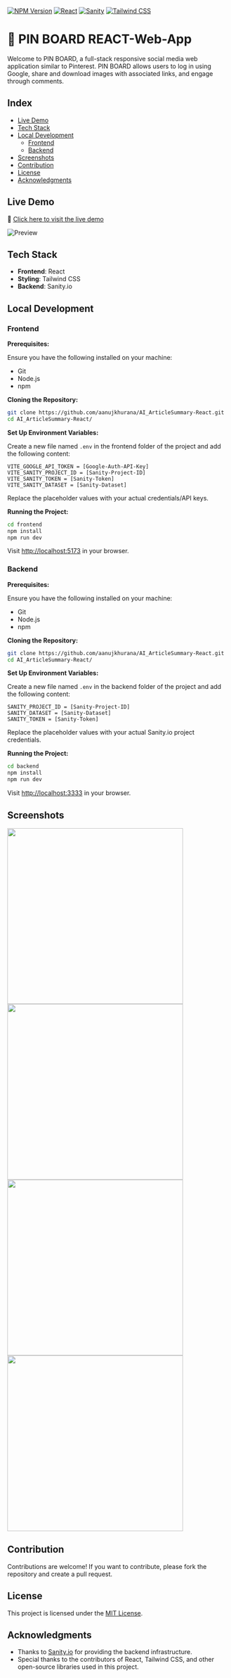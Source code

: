 [![NPM Version](https://img.shields.io/npm/v/d3-org-chart.svg)](https://npmjs.org/package/d3-org-chart)
[![React](https://img.shields.io/badge/React-17.0.2-blue.svg)](https://reactjs.org/)
[![Sanity](https://img.shields.io/badge/Sanity-3.0.0-orange.svg)](https://www.sanity.io/)
[![Tailwind CSS](https://img.shields.io/badge/Tailwind%20CSS-2.2.19-blueviolet.svg)](https://tailwindcss.com/)

# 📌 PIN BOARD REACT-Web-App

Welcome to PIN BOARD, a full-stack responsive social media web application similar to Pinterest. PIN BOARD allows users to log in using Google, share and download images with associated links, and engage through comments.

## Index
- [Live Demo](#live-demo)
- [Tech Stack](#tech-stack)
- [Local Development](#local-development)
  - [Frontend](#frontend)
  - [Backend](#backend)
- [Screenshots](#screenshots)
- [Contribution](#contribution)
- [License](#license)
- [Acknowledgments](#acknowledgments)

## Live Demo

🔗 [Click here to visit the live demo](https://pinsboard.netlify.app)

![Preview](/screenshots/img4.png)

## Tech Stack

- **Frontend**: React
- **Styling**: Tailwind CSS
- **Backend**: Sanity.io

## Local Development

### Frontend

**Prerequisites:**

Ensure you have the following installed on your machine:

- Git
- Node.js
- npm

**Cloning the Repository:**

```bash
git clone https://github.com/aanujkhurana/AI_ArticleSummary-React.git
cd AI_ArticleSummary-React/
```

**Set Up Environment Variables:**

Create a new file named `.env` in the frontend folder of the project and add the following content:

```env
VITE_GOOGLE_API_TOKEN = [Google-Auth-API-Key]
VITE_SANITY_PROJECT_ID = [Sanity-Project-ID]
VITE_SANITY_TOKEN = [Sanity-Token]
VITE_SANITY_DATASET = [Sanity-Dataset]
```

Replace the placeholder values with your actual credentials/API keys.

**Running the Project:**

```bash
cd frontend
npm install
npm run dev
```

Visit [http://localhost:5173](http://localhost:5173) in your browser.

### Backend

**Prerequisites:**

Ensure you have the following installed on your machine:

- Git
- Node.js
- npm

**Cloning the Repository:**

```bash
git clone https://github.com/aanujkhurana/AI_ArticleSummary-React.git
cd AI_ArticleSummary-React/
```

**Set Up Environment Variables:**

Create a new file named `.env` in the backend folder of the project and add the following content:

```env
SANITY_PROJECT_ID = [Sanity-Project-ID]
SANITY_DATASET = [Sanity-Dataset]
SANITY_TOKEN = [Sanity-Token]
```

Replace the placeholder values with your actual Sanity.io project credentials.

**Running the Project:**

```bash
cd backend
npm install
npm run dev
```

Visit [http://localhost:3333](http://localhost:3333) in your browser.

## Screenshots

<div align="left">
  <img src="/screenshots/img4.png" width="400px"</img>
  <img src="/screenshots/img3.png" width="400px"</img>
  <img src="/screenshots/img2.png" width="400px"</img>
  <img src="/screenshots/img1.png" width="400px"</img>
</div>

## Contribution

Contributions are welcome! If you want to contribute, please fork the repository and create a pull request. 

## License

This project is licensed under the [MIT License](LICENSE).

## Acknowledgments

- Thanks to [Sanity.io](https://www.sanity.io) for providing the backend infrastructure.
- Special thanks to the contributors of React, Tailwind CSS, and other open-source libraries used in this project.
